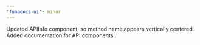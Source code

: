 ```yaml
---
'fumadocs-ui': minor
---
```


Updated APIInfo component, so method name appears vertically centered. Added documentation for API components.
